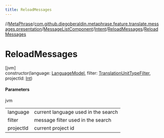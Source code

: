 ```yaml
---
title: ReloadMessages
---
```

//[MetaPhrase](../../../../../index.html)/[com.github.diegoberaldin.metaphrase.feature.translate.messages.presentation](../../../index.html)/[MessageListComponent](../../index.html)/[Intent](../index.html)/[ReloadMessages](index.html)/[ReloadMessages](-reload-messages.html)



# ReloadMessages



[jvm]\
constructor(language: [LanguageModel](../../../../com.github.diegoberaldin.metaphrase.domain.language.data/-language-model/index.html), filter: [TranslationUnitTypeFilter](../../../../com.github.diegoberaldin.metaphrase.domain.project.data/-translation-unit-type-filter/index.html), projectId: [Int](https://kotlinlang.org/api/latest/jvm/stdlib/kotlin/-int/index.html))



#### Parameters


jvm

| | |
|---|---|
| language | current language used in the search |
| filter | message filter used in the search |
| projectId | current project id |




